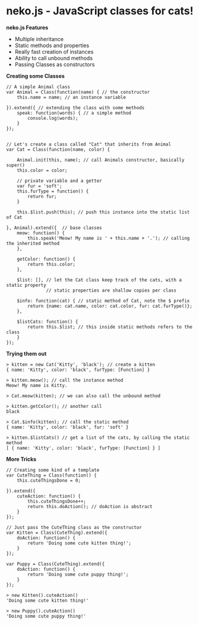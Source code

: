 neko.js - JavaScript classes for cats!
======================================

**neko.js Features**

 - Multiple inheritance
 - Static methods and properties
 - Really fast creation of instances
 - Ability to call unbound methods
 - Passing Classes as constructors


**Creating some Classes**

    // A simple Animal class
    var Animal = Class(function(name) { // the constructor
        this.name = name; // an instance variable

    }).extend({ // extending the class with some methods
        speak: function(words) { // a simple method
            console.log(words);    
        }
    });
    
    
    // Let's create a class called "Cat" that inherits from Animal
    var Cat = Class(function(name, color) {
        
        Animal.init(this, name); // call Animals constructor, basically super()
        this.color = color;
        
        // private variable and a getter
        var fur = 'soft';
        this.furType = function() {
            return fur;
        }
        
        this.$list.push(this); // push this instance into the static list of Cat
    
    }, Animal).extend({  // base classes
        meow: function() {
            this.speak('Meow! My name is ' + this.name + '.'); // calling the inherited method
        },
        
        getColor: function() {
            return this.color;
        },
        
        $list: [], // let the Cat class keep track of the cats, with a static property
                   // static properties are shallow copies per class
        
        $info: function(cat) { // static method of Cat, note the $ prefix
            return {name: cat.name, color: cat.color, fur: cat.furType()};
        },
        
        $listCats: function() {
            return this.$list; // this inside static methods refers to the class
        }
    });


**Trying them out**

    > kitten = new Cat('Kitty', 'black'); // create a kitten
    { name: 'Kitty', color: 'black', furType: [Function] }

    > kitten.meow(); // call the instance method
    Meow! My name is Kitty.

    > Cat.meow(kitten); // we can also call the unbound method

    > kitten.getColor(); // another call
    black

    > Cat.$info(kitten); // call the static method
    { name: 'Kitty', color: 'black', fur: 'soft' }

    > kitten.$listCats() // get a list of the cats, by calling the static method
    [ { name: 'Kitty', color: 'black', furType: [Function] } ]


**More Tricks**

    // Creating some kind of a template
    var CuteThing = Class(function() {
        this.cuteThingsDone = 0;
    
    }).extend({
        cuteAction: function() {
            this.cuteThingsDone++;
            return this.doAction(); // doAction is abstract
        }
    });
    
    // Just pass the CuteThing class as the constructor
    var Kitten = Class(CuteThing).extend({
        doAction: function() {
            return 'Doing some cute kitten thing!';
        }
    });
    
    var Puppy = Class(CuteThing).extend({
        doAction: function() {
            return 'Doing some cute puppy thing!';
        }
    });
    
    > new Kitten().cuteAction()
    'Doing some cute kitten thing!'
    
    > new Puppy().cuteAction()
    'Doing some cute puppy thing!'


